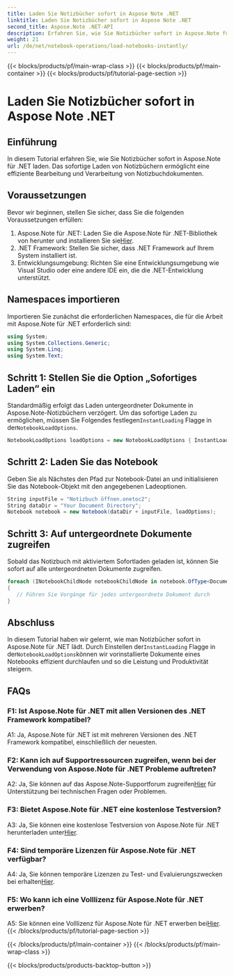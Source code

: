 ```yaml
---
title: Laden Sie Notizbücher sofort in Aspose Note .NET
linktitle: Laden Sie Notizbücher sofort in Aspose Note .NET
second_title: Aspose.Note .NET-API
description: Erfahren Sie, wie Sie Notizbücher sofort in Aspose.Note für .NET laden, um die Effizienz und Produktivität der Dokumentenverarbeitung zu steigern.
weight: 21
url: /de/net/notebook-operations/load-notebooks-instantly/
---
```


{{< blocks/products/pf/main-wrap-class >}}
{{< blocks/products/pf/main-container >}}
{{< blocks/products/pf/tutorial-page-section >}}

# Laden Sie Notizbücher sofort in Aspose Note .NET

## Einführung

In diesem Tutorial erfahren Sie, wie Sie Notizbücher sofort in Aspose.Note für .NET laden. Das sofortige Laden von Notizbüchern ermöglicht eine effiziente Bearbeitung und Verarbeitung von Notizbuchdokumenten.

## Voraussetzungen

Bevor wir beginnen, stellen Sie sicher, dass Sie die folgenden Voraussetzungen erfüllen:

1.  Aspose.Note für .NET: Laden Sie die Aspose.Note für .NET-Bibliothek von herunter und installieren Sie sie[Hier](https://releases.aspose.com/note/net/).
2. .NET Framework: Stellen Sie sicher, dass .NET Framework auf Ihrem System installiert ist.
3. Entwicklungsumgebung: Richten Sie eine Entwicklungsumgebung wie Visual Studio oder eine andere IDE ein, die die .NET-Entwicklung unterstützt.

## Namespaces importieren

Importieren Sie zunächst die erforderlichen Namespaces, die für die Arbeit mit Aspose.Note für .NET erforderlich sind:

```csharp
using System;
using System.Collections.Generic;
using System.Linq;
using System.Text;
```

## Schritt 1: Stellen Sie die Option „Sofortiges Laden“ ein

 Standardmäßig erfolgt das Laden untergeordneter Dokumente in Aspose.Note-Notizbüchern verzögert. Um das sofortige Laden zu ermöglichen, müssen Sie Folgendes festlegen`InstantLoading` Flagge in der`NotebookLoadOptions`.

```csharp
NotebookLoadOptions loadOptions = new NotebookLoadOptions { InstantLoading = true };
```

## Schritt 2: Laden Sie das Notebook

Geben Sie als Nächstes den Pfad zur Notebook-Datei an und initialisieren Sie das Notebook-Objekt mit den angegebenen Ladeoptionen.

```csharp
String inputFile = "Notizbuch öffnen.onetoc2";
String dataDir = "Your Document Directory";
Notebook notebook = new Notebook(dataDir + inputFile, loadOptions);
```

## Schritt 3: Auf untergeordnete Dokumente zugreifen

Sobald das Notizbuch mit aktiviertem Sofortladen geladen ist, können Sie sofort auf alle untergeordneten Dokumente zugreifen.

```csharp
foreach (INotebookChildNode notebookChildNode in notebook.OfType<Document>()) 
{
   // Führen Sie Vorgänge für jedes untergeordnete Dokument durch
}
```

## Abschluss

In diesem Tutorial haben wir gelernt, wie man Notizbücher sofort in Aspose.Note für .NET lädt. Durch Einstellen der`InstantLoading` Flagge in der`NotebookLoadOptions`können wir vorinstallierte Dokumente eines Notebooks effizient durchlaufen und so die Leistung und Produktivität steigern.

## FAQs

### F1: Ist Aspose.Note für .NET mit allen Versionen des .NET Framework kompatibel?

A1: Ja, Aspose.Note für .NET ist mit mehreren Versionen des .NET Framework kompatibel, einschließlich der neuesten.

### F2: Kann ich auf Supportressourcen zugreifen, wenn bei der Verwendung von Aspose.Note für .NET Probleme auftreten?

 A2: Ja, Sie können auf das Aspose.Note-Supportforum zugreifen[Hier](https://forum.aspose.com/c/note/28) für Unterstützung bei technischen Fragen oder Problemen.

### F3: Bietet Aspose.Note für .NET eine kostenlose Testversion?

 A3: Ja, Sie können eine kostenlose Testversion von Aspose.Note für .NET herunterladen unter[Hier](https://releases.aspose.com/).

### F4: Sind temporäre Lizenzen für Aspose.Note für .NET verfügbar?

 A4: Ja, Sie können temporäre Lizenzen zu Test- und Evaluierungszwecken bei erhalten[Hier](https://purchase.aspose.com/temporary-license/).

### F5: Wo kann ich eine Volllizenz für Aspose.Note für .NET erwerben?

 A5: Sie können eine Volllizenz für Aspose.Note für .NET erwerben bei[Hier](https://purchase.aspose.com/buy).
{{< /blocks/products/pf/tutorial-page-section >}}

{{< /blocks/products/pf/main-container >}}
{{< /blocks/products/pf/main-wrap-class >}}

{{< blocks/products/products-backtop-button >}}
